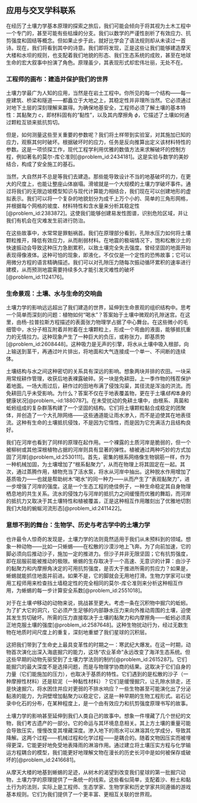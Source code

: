 ## 应用与交叉学科联系

在经历了土壤力学基本原理的探索之旅后，我们可能会倾向于将其视为土木工程中一个专门的，甚至可能有些枯燥的分支。我们以数学的严谨性剖析了有效应力、抗剪强度和固结等概念。但如果止步于此，就好比学会了语法规则却从未读过一首诗。现在，我们将看到其中的诗意。我们即将发现，正是这些让我们能够建造摩天大楼和水坝的规则，也支配着我们地貌的形态、我们生态系统的成败，甚至在地球生命的宏大叙事中扮演了角色。原理虽少，其表现形式却宏伟壮丽，无处不在。

### 工程师的画布：建造并保护我们的世界

土壤力学最广为人知的应用，当然是在岩土工程中。你所见的每一个结构——每一座建筑、桥梁和隧道——都矗立于大地之上，其稳定性并非理所当然。它必须通过对地下土层的深刻理解来赢得。为确保地基安全，工程师必须了解土壤的基本特性：其黏聚力 $c$，即材料固有的“黏性”，以及其内摩擦角 $\phi$，它描述了土壤如何通过颗粒互锁来抵抗剪切。

但是，如何测量这些至关重要的参数呢？我们将土样带到实验室，对其施加已知的应力，观察其何时破坏。根据破坏时的应力，任务是反向推算出定义该材料特性的参数。这是一项侦探工作，现代工程学利用优雅的数值方法来求解破坏的控制方程，例如著名的莫尔-库仑准则[@problem_id:2434181]。这是实验与数学的美妙结合，构成了安全施工的基石。

当然，大自然并不总是等我们去建造。那些能导致设计不当的地基破坏的力，在更大的尺度上，也能让整座山体崩塌。滑坡就是一个大规模的土壤力学破坏事件。通过将我们的无限边坡模型知识与现代计算能力相结合，我们现在可以创建地形的虚拟表示。我们可以将一个复杂的地貌划分为成千上万个小的、简单的三角形网格，并根据每个网格的坡度、材料特性和含水量来分析其稳定性[@problem_id:2383872]。这使我们能够创建易发性图谱，识别危险区域，并让我们有机会在灾难发生前进行防治。

在这些故事中，水常常是罪魁祸首。我们在原理部分看到，孔隙水压力如何将土壤颗粒推开，降低有效应力，从而削弱材料。在地震的极端情况下，饱和松散沙土的快速振动会导致这种压力急剧累积，以致土壤完全失去强度。曾经坚固的地面开始表现得像液体。这种可怕的现象，即液化，不仅仅是一个定性的恐怖故事；它可以用微分方程的语言精确描述。我们可以对孔隙压力随每次振动循环累积的速率进行建模，从而预测地震需要持续多久才能引发灾难性的破坏[@problem_id:1124176]。

### 生命景观：土壤、水与生命的交响曲

土壤力学的影响远远超出了我们建造的世界，延伸到生命景观的组织结构中。思考一个简单而深刻的问题：植物如何“喝水”？答案始于土壤中微观的孔隙迷宫。在这里，由杨-拉普拉斯方程描述的表面张力物理学占据了中心舞台。在这些微小的毛细管中，水分子相互附着并附着在土壤颗粒上，形成一个弯曲的液面，能够抵抗重力的无情拉力。这种现象产生了一种巨大的负压，或称张力，即基质势[@problem_id:2608448]。这种吸力是无声的引擎，将水从土壤中吸入根部，向上输送到茎干，再通过叶片排出，将地面和大气连接成一个单一、不间断的连续体。

土壤结构与水之间这种密切的关系具有深远的影响。想象两块并排的农田。一块采用常规耕作管理，收获后地表裸露破碎。另一块是免耕田，上一季作物的残茬保护着地面。一场大雨过后，耕作过的田地布满了侵蚀沟渠，其径流是浑浊的洪流。而免耕田几乎未受影响。为什么？答案不仅在于地表覆盖物，更在于土壤*结构*本身的健康状况[@problem_-id:1880787]。在未受扰动的免耕土壤中，由根系、真菌和蚯蚓组成的复杂群落构建了一个坚固的结构。它们将土壤颗粒黏合成稳定的团聚体，并创造了一个大孔隙网络——这些通道能让雨水渗入，而不是迫使其在地表径流。这种有生命的土壤抵抗侵蚀，不是因为它惰性，而是因为它充满活力且结构良好。

我们在河岸也看到了同样的原理在起作用。一个裸露的土质河岸是脆弱的，但一个被柳树或其他深根植物占据的河岸则具有显著的弹性。植被通过两种巧妙的方式加固了河岸[@problem_id:2530111]。首先，密集的根系网络像生物钢筋一样，作为一种机械加固，为土壤增加了“根系黏聚力”，从而在物理上将其固定在一起。其次，通过蒸腾作用，植物充当了活水泵，将水从河岸中抽出。这种脱水作用增加了基质吸力——也就是帮助树木“喝水”的同一种力——从而产生了“表观黏聚力”，进一步增强了河岸的强度。这是一个生态工程的绝佳例子，一种生命稳定其自身物理栖息地的共生关系。流水的侵蚀力与河岸的抵抗力之间缓慢而优雅的舞蹈，而河岸的抵抗力又取决于其土壤特性和植被覆盖，正是这种相互作用雕刻出了优雅地切割我们大陆的蜿蜒河流形态[@problem_id:2411422]。

### 意想不到的舞台：生物学、历史与考古学中的土壤力学

也许最令人惊奇的发现是，土壤力学的法则竟然适用于我们从未预料到的领域。想象一种动物——比如一只蜥蜴——在松散的沙漠沙地上飞奔。为了向前加速，它的脚必须向后推动沙子，施加一定的推进力。但沙子并非无限坚固；它有抗剪强度，即在屈服前能被推动的极限。蜥蜴的生存取决于一个高速、无意识的计算：由沙子的黏聚力和内摩擦角决定的可用抗剪强度，是否大于推进所需的剪应力？如果是，蜥蜴就能抓住地面并前进。如果不是，它的脚就会无用地打滑。生物力学家可以使用工程师用来检查挡土墙稳定性的完全相同的莫尔-库仑准则来分析这种相互作用，为蜥蜴的每一步计算安全系数[@problem_id:2551018]。

对于在土壤*中*移动的动物来说，挑战甚至更大。考虑一条在沉积物中掘穴的蚯蚓。为了扩大它的洞穴，它必须产生足够的内部静水压力来向外推动周围的土壤，迫使其发生剪切破坏。所需的压力直接取决于土壤的黏聚力和内摩擦角——蚯蚓必须真正地克服土壤的强度[@problem_id:2587648]。这种生物扰动行为，经过无数生物在地质时间尺度上的重复，深刻地重塑了我们星球的沉积层。

这把我们带到了生命史上最具变革性的时期之一：寒武纪大爆发。在这一时期，动物首次演化出深入海底掘穴的能力，这场“农业革命”永远改变了海洋生态系统。但这些早期的动物先驱受到了土壤力学法则的制约[@problem_id:2615287]。它们能掘穴的最大深度不是选择问题，而是与物理学协商的结果。这取决于它们自身的力量（它们能施加的压力），也取决于基质的特性。它们遇到的是松散的沙子（一种摩擦性材料）还是软泥（一种黏性材料）？它们是缓慢掘穴，让孔隙水排走，还是快速掘穴，将水困住并应对更弱的不排水响应？一些生物甚至可能演化出了分泌黏液的能力，为洞壁增加黏聚力以稳定它，这是一种早期的生物工程形式。岩石记录中化石的分布，在某种程度上，是一个由有效应力和抗剪强度原理书写的故事。

土壤力学的影响甚至延伸到我们人类自己的故事中。想象一件埋藏了几个世纪的文物，我们考古遗产的一部分。它的命运与其环境息息相关。其上方土壤的重量可能会导致压实，慢慢改变其埋藏深度。渗入地下的雨水可以淋溶其化学成分，导致其降解。这两个过程——机械过程和化学过程——是耦合的。随着文物因压实而被埋得更深，它能更好地免受地表降雨的淋溶作用。通过建立将土壤压实方程与化学输运方程耦合的模型，我们能更好地理解文物在漫长的历史长河中是如何被保存或破坏的[@problem_id:2416681]。

从摩天大楼的地基到蜥蜴的足迹，从树木的渴望到改变我们星球的第一批掘穴动物，土壤力学的原理提供了一条统一的线索。这些看似简单，支配着沙、粉土和黏土行为的法则，实际上是工程师、生态学家、生物学家和历史学家共同遵循的游戏基本规则。它们为我们提供了一个更丰富、更相互关联的世界观。